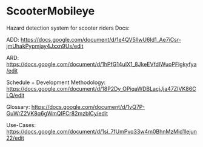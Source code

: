 # ScooterMobileye
Hazard detection system for scooter riders
Docs:

ADD:
https://docs.google.com/document/d/1e4QV5IlwU6Id1_Ae7iCsr-jmUhakPypmjay4Jxxn9Us/edit

ARD:
https://docs.google.com/document/d/1hPfG14uIX1_8JkeEVfdIWuoPFlgkyfya/edit

Schedule + Development Methodology:
https://docs.google.com/document/d/18P2Dy_OPiqaWDBLacjJja47ZlVK86CLQ/edit

Glossary:
https://docs.google.com/document/d/1vQ7P-GuWrZ2VK8q6gWmQIFCr82mzblCy/edit

Use-Cases:
https://docs.google.com/document/d/1si_7fUmPvq33w4m0BhnMzMid1lejun22/edit

